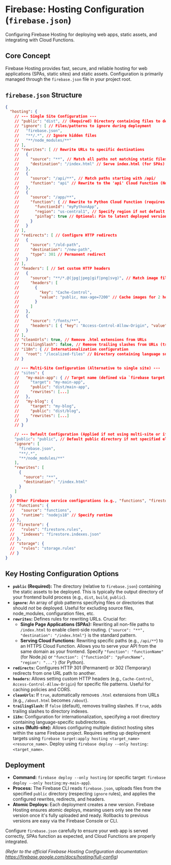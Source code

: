 # Firebase: Hosting Configuration (`firebase.json`)

Configuring Firebase Hosting for deploying web apps, static assets, and integrating with Cloud Functions.

## Core Concept

Firebase Hosting provides fast, secure, and reliable hosting for web applications (SPAs, static sites) and static assets. Configuration is primarily managed through the `firebase.json` file in your project root.

## `firebase.json` Structure

```json
{
  "hosting": {
    // --- Single Site Configuration ---
    // "public": "dist", // (Required) Directory containing files to deploy (e.g., your build output)
    // "ignore": [ // Files/patterns to ignore during deployment
    //   "firebase.json",
    //   "**/.*", // Ignore hidden files
    //   "**/node_modules/**"
    // ],
    // "rewrites": [ // Rewrite URLs to specific destinations
    //   {
    //     "source": "**", // Match all paths not matching static files
    //     "destination": "/index.html" // Serve index.html (for SPAs)
    //   },
    //   {
    //     "source": "/api/**", // Match paths starting with /api/
    //     "function": "api" // Rewrite to the 'api' Cloud Function (Node.js)
    //   },
    //   {
    //     "source": "/app/**",
    //     "function": { // Rewrite to Python Cloud Function (requires function name and region)
    //       "functionId": "myPythonApp",
    //       "region": "us-central1", // Specify region if not default
    //       "pinTag": true // Optional: Pin to latest deployed version tagged 'live'
    //     }
    //   }
    // ],
    // "redirects": [ // Configure HTTP redirects
    //   {
    //     "source": "/old-path",
    //     "destination": "/new-path",
    //     "type": 301 // Permanent redirect
    //   }
    // ],
    // "headers": [ // Set custom HTTP headers
    //   {
    //     "source": "**/*.@(jpg|jpeg|gif|png|svg)", // Match image files
    //     "headers": [
    //       {
    //         "key": "Cache-Control",
    //         "value": "public, max-age=7200" // Cache images for 2 hours
    //       }
    //     ]
    //   },
    //   {
    //     "source": "/fonts/**",
    //     "headers": [ { "key": "Access-Control-Allow-Origin", "value": "*" } ]
    //   }
    // ],
    // "cleanUrls": true, // Remove .html extensions from URLs
    // "trailingSlash": false, // Remove trailing slashes from URLs (true adds them)
    // "i18n": { // Internationalization configuration
    //   "root": "/localized-files" // Directory containing language subfolders (e.g., /en, /fr)
    // }

    // --- Multi-Site Configuration (Alternative to single site) ---
    // "sites": {
    //   "my-main-app": { // Target name (defined via `firebase target:apply hosting ...`)
    //     "target": "my-main-app",
    //     "public": "dist/main-app",
    //     "rewrites": [...]
    //   },
    //   "my-blog": {
    //     "target": "my-blog",
    //     "public": "dist/blog",
    //     "rewrites": [...]
    //   }
    // }

    // --- Default Configuration (Applied if not using multi-site or if site doesn't override) ---
    "public": "public", // Default public directory if not specified elsewhere
    "ignore": [
      "firebase.json",
      "**/.*",
      "**/node_modules/**"
    ],
    "rewrites": [
      {
        "source": "**",
        "destination": "/index.html"
      }
    ]
  }
  // Other Firebase service configurations (e.g., "functions", "firestore", "storage")
  // "functions": {
  //   "source": "functions",
  //   "runtime": "nodejs18" // Specify runtime
  // },
  // "firestore": {
  //   "rules": "firestore.rules",
  //   "indexes": "firestore.indexes.json"
  // },
  // "storage": {
  //   "rules": "storage.rules"
  // }
}
```

## Key Hosting Configuration Options

*   **`public` (Required):** The directory (relative to `firebase.json`) containing the static assets to be deployed. This is typically the output directory of your frontend build process (e.g., `dist`, `build`, `public`).
*   **`ignore`:** An array of glob patterns specifying files or directories that should *not* be deployed. Useful for excluding source files, node_modules, configuration files, etc.
*   **`rewrites`:** Defines rules for rewriting URLs. Crucial for:
    *   **Single Page Applications (SPAs):** Rewriting all non-file paths to `/index.html` to enable client-side routing. `{"source": "**", "destination": "/index.html"}` is the standard pattern.
    *   **Serving Cloud Functions:** Rewriting specific paths (e.g., `/api/**`) to an HTTPS Cloud Function. Allows you to serve your API from the same domain as your frontend. Specify `"function": "functionName"` (for Node.js) or `"function": {"functionId": "pyFuncName", "region": "..."}` (for Python).
*   **`redirects`:** Configures HTTP 301 (Permanent) or 302 (Temporary) redirects from one URL path to another.
*   **`headers`:** Allows setting custom HTTP headers (e.g., `Cache-Control`, `Access-Control-Allow-Origin`) for specific file patterns. Useful for caching policies and CORS.
*   **`cleanUrls`:** If `true`, automatically removes `.html` extensions from URLs (e.g., `/about.html` becomes `/about`).
*   **`trailingSlash`:** If `false` (default), removes trailing slashes. If `true`, adds trailing slashes to directory indexes.
*   **`i18n`:** Configuration for internationalization, specifying a root directory containing language-specific subdirectories.
*   **`sites` (Multi-site):** Allows configuring multiple distinct hosting sites within the same Firebase project. Requires setting up deployment targets using `firebase target:apply hosting <target_name> <resource_name>`. Deploy using `firebase deploy --only hosting:<target_name>`.

## Deployment

*   **Command:** `firebase deploy --only hosting` (or specific target: `firebase deploy --only hosting:my-main-app`).
*   **Process:** The Firebase CLI reads `firebase.json`, uploads files from the specified `public` directory (respecting `ignore` rules), and applies the configured rewrites, redirects, and headers.
*   **Atomic Deploys:** Each deployment creates a new version. Firebase Hosting ensures atomic deploys, meaning users only see the new version once it's fully uploaded and ready. Rollbacks to previous versions are easy via the Firebase Console or CLI.

Configure `firebase.json` carefully to ensure your web app is served correctly, SPAs function as expected, and Cloud Functions are properly integrated.

*(Refer to the official Firebase Hosting Configuration documentation: https://firebase.google.com/docs/hosting/full-config)*
